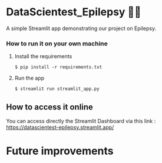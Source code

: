 # DataScientest_Epilepsy 👩‍⚕️

A simple Streamlit app demonstrating  our project on Epilepsy.

### How to run it on your own machine

1. Install the requirements

   ```
   $ pip install -r requirements.txt
   ```

2. Run the app

   ```
   $ streamlit run streamlit_app.py
   ```

## How to access it online

You can access directly the Streamlit Dashboard via this link : https://datascientest-epilepsy.streamlit.app/

# Future improvements 


